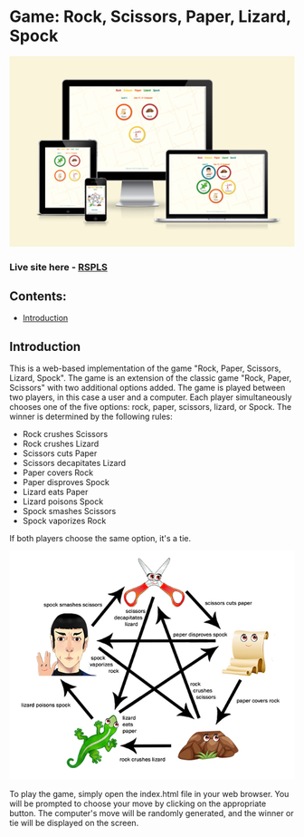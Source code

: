 # Game:  Rock, Scissors, Paper, Lizard, Spock

![screenshot different screens](documentation/about_us_screenshot.png
)

### Live site here - [RSPLS](https://olgakuvs.github.io/game-rspls/index.html)

## Contents:

- <a href="#introduction">Introduction</a>

## <div id="introduction">Introduction</div>

This is a web-based implementation of the game "Rock, Paper, Scissors, Lizard, Spock". The game is an extension of the classic game "Rock, Paper, Scissors" with two additional options added. The game is played between two players, in this case a user and a computer. Each player simultaneously chooses one of the five options: rock, paper, scissors, lizard, or Spock. The winner is determined by the following rules:

- Rock crushes Scissors
- Rock crushes Lizard
- Scissors cuts Paper
- Scissors decapitates Lizard
- Paper covers Rock
- Paper disproves Spock
- Lizard eats Paper
- Lizard poisons Spock
- Spock smashes Scissors
- Spock vaporizes Rock

If both players choose the same option, it's a tie.

![Game rules](assets/images/RockPaperScissorsLizardSpock_rules.png
)

To play the game, simply open the index.html file in your web browser. You will be prompted to choose your move by clicking on the appropriate button. The computer's move will be randomly generated, and the winner or tie will be displayed on the screen.